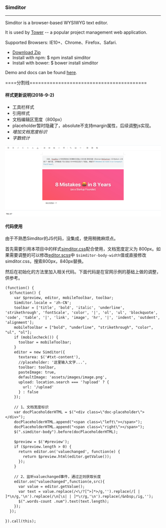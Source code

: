 ### Simditor

---

Simditor is a browser-based WYSIWYG text editor.

It is used by [Tower](http://tower.im) -- a popular project management web application.

Supported Browsers: IE10+、Chrome、Firefox、Safari.
* [Download Zip](https://github.com/mycolorway/simditor/releases)
* Install with npm: $ npm install simditor</li>
* Install with bower: $ bower install simditor</li>

Demo and docs can be found [here](http://simditor.tower.im/).

====分割线=========================================


#### 样式更新说明(2018-9-2)

* 工具栏样式
* 引用样式
* 文档编辑区宽度（800px）
* placeholder暂时隐藏了，absolute不支持margin属性，后续调整js实现。
* *增加文档宽度标识* 
* *字数统计*

![效果图](https://github.com/shungdawei/simditor/blob/master/captures/Snipaste_2018-09-02_17-57-04.png)

#### 代码使用

由于不熟悉Simditor的JS代码，没集成，使用稍微麻烦点。

首先需要引用本项目中的样式[simditor.css](https://github.com/shungdawei/simditor/blob/master/styles/simditor.css)配合使用，文档宽度定义为 800px。如果需要调整的可以修改[editor.scss](https://github.com/shungdawei/simditor/blob/master/styles/editor.scss)中 `$simditor-body-width`值或直接修改simditor.css，搜索800px，840px替换。

然后在初始化的方法里加入相关代码。下面代码是在官网示例的基础上做的调整，供参考。

```
(function() {
  $(function() {
    var $preview, editor, mobileToolbar, toolbar;
    Simditor.locale = 'zh-CN';
    toolbar = ['title', 'bold', 'italic', 'underline', 'strikethrough', 'fontScale', 'color', '|', 'ol', 'ul', 'blockquote', 'code', 'table', '|', 'link', 'image', 'hr', '|', 'indent', 'outdent', 'alignment'];
    mobileToolbar = ["bold", "underline", "strikethrough", "color", "ul", "ol"];
    if (mobilecheck()) {
      toolbar = mobileToolbar;
    }
    editor = new Simditor({
      textarea: $('#txt-content'),
      //placeholder: '这里输入文字...',
      toolbar: toolbar,
      pasteImage: true,
      defaultImage: 'assets/images/image.png',
      upload: location.search === '?upload' ? {
        url: '/upload'
      } : false
    });

    // 1、文档宽度标识
    var docPlaceholderHTML = $("<div class=\"doc-placeholder\"></div>");
    docPlaceholderHTML.append("<span class=\"left\"></span>");
    docPlaceholderHTML.append("<span class=\"right\"></span>");
    $(".simditor-body").before(docPlaceholderHTML);

    $preview = $('#preview');
    if ($preview.length > 0) {
      return editor.on('valuechanged', function(e) {
        return $preview.html(editor.getValue());
      });
    }

    // 2、监听valuechanged事件，通过正则获取长度
    editor.on("valuechanged",function(e,src){
      var value = editor.getValue();
      var text = value.replace(/<\/?[^>]*>/g,'').replace(/[ | ]*\n/g,'\n').replace(/\n[\s| | ]*\r/g,'\n').replace(/&nbsp;/ig,'');
      $(".words-count .num").text(text.length);
  	});
  });

}).call(this);

```